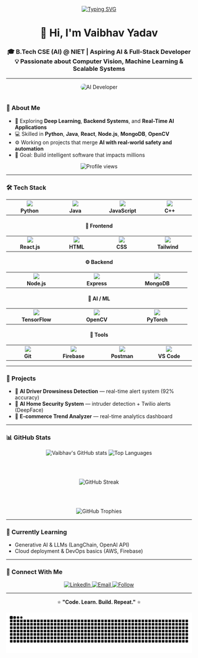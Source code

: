 <!-- Typing Animation -->
<p align="center">
  <a href="https://github.com/vaibhavx002">
    <img src="https://readme-typing-svg.demolab.com?font=Fira+Code&weight=500&size=22&pause=1000&color=00C2CB&center=true&vCenter=true&width=750&lines=Hey!+I'm+Vaibhav+Yadav;AI+%26+Full+Stack+Developer;Passionate+about+Computer+Vision,+Machine+Learning+%26+AI;Building+Scalable+Real-Time+Systems;Creating+Impact+Through+Code+%26+Innovation" alt="Typing SVG" />
  </a>
</p>

<!-- Header -->
<h1 align="center">👋 Hi, I'm Vaibhav Yadav</h1>
<h3 align="center">
🎓 B.Tech CSE (AI) @ NIET | Aspiring AI & Full-Stack Developer <br>
💡 Passionate about Computer Vision, Machine Learning & Scalable Systems
</h3>

---

<!-- About Section -->
<div align="center">
  <img src="https://media.giphy.com/media/qgQUggAC3Pfv687qPC/giphy.gif" width="350" alt="AI Developer" style="border-radius: 20px; margin-bottom: 15px;"/>
</div>

### 🚀 About Me

- 🧠 Exploring **Deep Learning**, **Backend Systems**, and **Real-Time AI Applications**  
- 💻 Skilled in **Python**, **Java**, **React**, **Node.js**, **MongoDB**, **OpenCV**  
- ⚙️ Working on projects that merge **AI with real-world safety and automation**  
- 🎯 Goal: Build intelligent software that impacts millions  

<p align="center">
  <img src="https://komarev.com/ghpvc/?username=vaibhavx002&label=Profile%20Views&color=00C2CB&style=flat" alt="Profile views"/>
</p>

---

### 🛠️ Tech Stack  

<div align="center">

<table>
<tr>
<td align="center" width="150">
  <img src="https://skillicons.dev/icons?i=python" width="45"/><br><b>Python</b>
</td>
<td align="center" width="150">
  <img src="https://skillicons.dev/icons?i=java" width="45"/><br><b>Java</b>
</td>
<td align="center" width="150">
  <img src="https://skillicons.dev/icons?i=js" width="45"/><br><b>JavaScript</b>
</td>
<td align="center" width="150">
  <img src="https://skillicons.dev/icons?i=cpp" width="45"/><br><b>C++</b>
</td>
</tr>
</table>

<h4>🎨 Frontend</h4>
<table>
<tr>
<td align="center" width="150">
  <img src="https://skillicons.dev/icons?i=react" width="45"/><br><b>React.js</b>
</td>
<td align="center" width="150">
  <img src="https://skillicons.dev/icons?i=html" width="45"/><br><b>HTML</b>
</td>
<td align="center" width="150">
  <img src="https://skillicons.dev/icons?i=css" width="45"/><br><b>CSS</b>
</td>
<td align="center" width="150">
  <img src="https://skillicons.dev/icons?i=tailwind" width="45"/><br><b>Tailwind</b>
</td>
</tr>
</table>

<h4>⚙️ Backend</h4>
<table>
<tr>
<td align="center" width="150">
  <img src="https://skillicons.dev/icons?i=nodejs" width="45"/><br><b>Node.js</b>
</td>
<td align="center" width="150">
  <img src="https://skillicons.dev/icons?i=express" width="45"/><br><b>Express</b>
</td>
<td align="center" width="150">
  <img src="https://skillicons.dev/icons?i=mongodb" width="45"/><br><b>MongoDB</b>
</td>
</tr>
</table>

<h4>🤖 AI / ML</h4>
<table>
<tr>
<td align="center" width="150">
  <img src="https://skillicons.dev/icons?i=tensorflow" width="45"/><br><b>TensorFlow</b>
</td>
<td align="center" width="150">
  <img src="https://skillicons.dev/icons?i=opencv" width="45"/><br><b>OpenCV</b>
</td>
<td align="center" width="150">
  <img src="https://skillicons.dev/icons?i=pytorch" width="45"/><br><b>PyTorch</b>
</td>
</tr>
</table>

<h4>🧰 Tools</h4>
<table>
<tr>
<td align="center" width="150">
  <img src="https://skillicons.dev/icons?i=git" width="45"/><br><b>Git</b>
</td>
<td align="center" width="150">
  <img src="https://skillicons.dev/icons?i=firebase" width="45"/><br><b>Firebase</b>
</td>
<td align="center" width="150">
  <img src="https://skillicons.dev/icons?i=postman" width="45"/><br><b>Postman</b>
</td>
<td align="center" width="150">
  <img src="https://skillicons.dev/icons?i=vscode" width="45"/><br><b>VS Code</b>
</td>
</tr>
</table>

</div>

---

### 💼 Projects
- 🔹 **AI Driver Drowsiness Detection** — real-time alert system (92% accuracy)  
- 🔹 **AI Home Security System** — intruder detection + Twilio alerts (DeepFace)  
- 🔹 **E-commerce Trend Analyzer** — real-time analytics dashboard

---

### 📊 GitHub Stats

<div align="center">

  <img src="https://github-readme-stats.vercel.app/api?username=vaibhavx002&show_icons=true&theme=radical&hide_border=true&border_radius=10" alt="Vaibhav's GitHub stats" height="170px" />
  <img src="https://github-readme-stats.vercel.app/api/top-langs/?username=vaibhavx002&layout=compact&theme=radical&hide_border=true&border_radius=10" alt="Top Languages" height="170px" />
  
  <br><br>
  
  <img src="https://streak-stats.demolab.com?user=vaibhavx002&theme=radical&hide_border=true&border_radius=10" alt="GitHub Streak" height="180px" />
  
  <br><br>
  
  <img src="https://github-profile-trophy.vercel.app/?username=vaibhavx002&theme=radical&no-frame=true&margin-w=10&row=1&column=6" alt="GitHub Trophies" width="800px" />

</div>

---

### 🌱 Currently Learning
- Generative AI & LLMs (LangChain, OpenAI API)  
- Cloud deployment & DevOps basics (AWS, Firebase)

---

### 🤝 Connect With Me
<p align="center">
  <a href="https://www.linkedin.com/in/vaibhavx002/" target="_blank" title="LinkedIn">
    <img src="https://img.shields.io/badge/LinkedIn-0077B5?style=for-the-badge&logo=linkedin&logoColor=white" alt="LinkedIn" />
  </a>
  <a href="mailto:vaibhavy002@gmail.com" title="Email">
    <img src="https://img.shields.io/badge/Gmail-D14836?style=for-the-badge&logo=gmail&logoColor=white" alt="Email" />
  </a>
  <a href="https://github.com/vaibhavx002" title="GitHub profile">
    <img src="https://img.shields.io/github/followers/vaibhavx002?label=Follow&style=social" alt="Follow" />
  </a>
</p>

---

<p align="center">
  ⭐ <b>"Code. Learn. Build. Repeat."</b> ⭐
</p>

<!-- Snake animation -->
<p align="center">
  <img src="https://github.com/vaibhavx002/vaibhavx002/blob/output/github-contribution-grid-snake.svg" alt="Contribution snake" />
</p>
